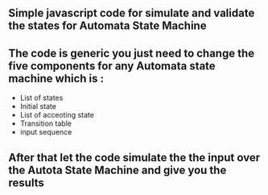 ## Simple javascript code for simulate and validate the states for Automata State Machine

## The code is generic you just need to change the five components for any Automata state machine which is :
- List of states
- Initial state
- List of acceoting state
- Transition table
- input sequence

## After that let the code simulate the the input over the Autota State Machine and give you the results 
